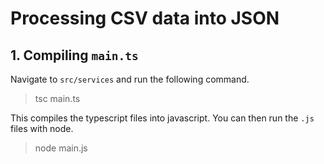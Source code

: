 # Processing CSV data into JSON
## 1. Compiling `main.ts`
Navigate to `src/services` and run the following command.
> tsc main.ts 

This compiles the typescript files into javascript.
You can then run the `.js` files with node.
> node main.js

